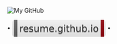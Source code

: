<!--
**andry81/andry81** is a ✨ _special_ ✨ repository because its `README.md` (this file) appears on your GitHub profile.

Here are some ideas to get you started:

- 🔭 I’m currently working on ...
- 🌱 I’m currently learning ...
- 👯 I’m looking to collaborate on ...
- 🤔 I’m looking for help with ...
- 💬 Ask me about ...
- 📫 How to reach me: ...
- 😄 Pronouns: ...
- ⚡ Fun fact: ...
-->

![My GitHub](https://github-readme-stats.vercel.app/api?username=andry81&count_private=true&show_icons=true&include_all_commits=true&bg_color=3e7bac&title_color=ffdd55&icon_color=ffdd55&text_color=ffdd55)

• <a href="https://resume.github.io/?andry81"><img src="https://github.com/andry81/andry81/raw/main/badges/resume--github--io.svg" valign="middle" alt="resume.github.io"></a> •
